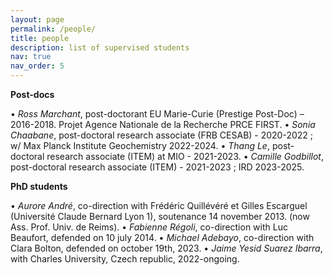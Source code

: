 ```yaml
---
layout: page
permalink: /people/
title: people
description: list of supervised students
nav: true
nav_order: 5
---
```

**Post-docs**

•	*Ross Marchant*, post-doctorant EU Marie-Curie (Prestige Post-Doc) – 2016-2018. Projet Agence Nationale de la Recherche PRCE FIRST.
•	*Sonia Chaabane*, post-doctoral research associate (FRB CESAB) - 2020-2022 ; w/ Max Planck Institute Geochemistry 2022-2024.
•	*Thang Le*, post-doctoral research associate (ITEM) at MIO - 2021-2023.
•	*Camille Godbillot*, post-doctoral research associate (ITEM) - 2021-2023 ; IRD 2023-2025.

**PhD students**

•	*Aurore André*, co-direction with Frédéric Quillévéré et Gilles Escarguel (Université Claude Bernard Lyon 1), soutenance 14 november 2013. (now Ass. Prof. Univ. de Reims).
•	*Fabienne Régoli*, co-direction with Luc Beaufort, defended on 10 july 2014.
•	*Michael Adebayo*, co-direction with Clara Bolton, defended on october 19th, 2023.
•	*Jaime Yesid Suarez Ibarra*, with Charles University, Czech republic, 2022-ongoing.